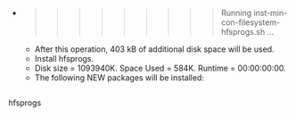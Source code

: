 * >>>>>>>>> Running inst-min-con-filesystem-hfsprogs.sh ...
  * After this operation, 403 kB of additional disk space will be used.
  * Install hfsprogs.
  * Disk size = 1093940K. Space Used = 584K. Runtime = 00:00:00:00.
  * The following NEW packages will be installed:
  ```bash
hfsprogs
  ```
